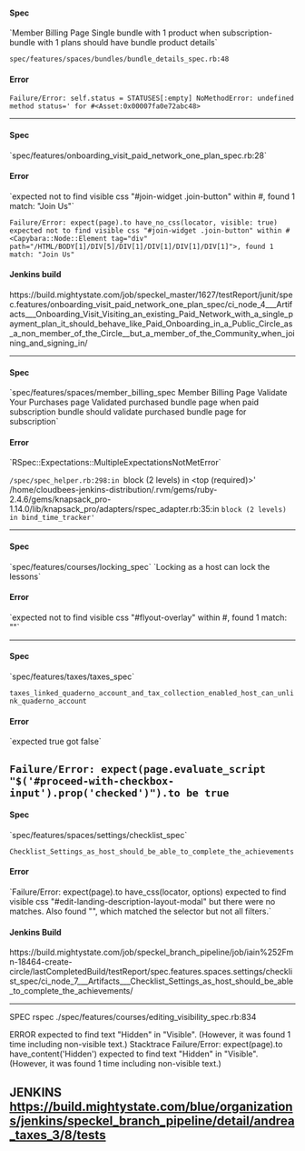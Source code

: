 <h4>Spec</h4>
`Member Billing Page Single bundle with 1 product when subscription-bundle with 1 plans should
have bundle product details`

`spec/features/spaces/bundles/bundle_details_spec.rb:48`

<h4>Error</h4>

`Failure/Error: self.status = STATUSES[:empty]
NoMethodError:
       undefined method status=' for #<Asset:0x00007fa0e72abc48>`

------------------------------------------------------------------------------------------------

<h4>Spec</h4>
`spec/features/onboarding_visit_paid_network_one_plan_spec.rb:28`

<h4>Error</h4>
`expected not to find visible css "#join-widget .join-button" within
#<Capybara::Node::Element tag="div" path="/HTML/BODY[1]/DIV[5]/DIV[1]/DIV[1]/DIV[1]/DIV[1]">,
found 1 match: "Join Us"`

`Failure/Error: expect(page).to have_no_css(locator, visible: true)
  expected not to find visible css "#join-widget .join-button" within
  #<Capybara::Node::Element tag="div" path="/HTML/BODY[1]/DIV[5]/DIV[1]/DIV[1]/DIV[1]/DIV[1]">,
  found 1 match: "Join Us"`

<h4>Jenkins build</h4>
https://build.mightystate.com/job/speckel_master/1627/testReport/junit/spec.features/onboarding_visit_paid_network_one_plan_spec/ci_node_4___Artifacts___Onboarding_Visit_Visiting_an_existing_Paid_Network_with_a_single_payment_plan_it_should_behave_like_Paid_Onboarding_in_a_Public_Circle_as_a_non_member_of_the_Circle__but_a_member_of_the_Community_when_joining_and_signing_in/

---------------------------------------------------------------------------------------------------------------------------------------------------------------------------------------------------------------------
<h4>Spec</h4>
`spec/features/spaces/member_billing_spec
Member Billing Page Validate Your Purchases page Validated purchased bundle page when paid subscription bundle should validate purchased bundle page for subscription`

<h4>Error</h4>
`RSpec::Expectations::MultipleExpectationsNotMetError`

`/spec/spec_helper.rb:298:in `block (2 levels) in <top (required)>'
/home/cloudbees-jenkins-distribution/.rvm/gems/ruby-2.4.6/gems/knapsack_pro-1.14.0/lib/knapsack_pro/adapters/rspec_adapter.rb:35:in `block (2 levels) in bind_time_tracker'`

------------------------------------------------------------------------------------------------------------------------------------------------------------------------------------------------------------------
<h4>Spec</h4>
 `spec/features/courses/locking_spec`
 `Locking as a host can lock the lessons`

<h4>Error</h4>
`expected not to find visible css "#flyout-overlay" within #<Capybara::Node::Element tag="body" path="/HTML/BODY[1]">, found 1 match: ""`

-------------------------------------------------------------------------------------------------------------------------------------------------------

<h4>Spec</h4>
`spec/features/taxes/taxes_spec`

`taxes_linked_quaderno_account_and_tax_collection_enabled_host_can_unlink_quaderno_account`

<h4>Error</h4>
`expected true      got false`

`Failure/Error: expect(page.evaluate_script "$('#proceed-with-checkbox-input').prop('checked')").to be true`
---------------------------------------------------------------------------------------------------------------------------------------------------------------
<h4>Spec</h4>
`spec/features/spaces/settings/checklist_spec`

`Checklist_Settings_as_host_should_be_able_to_complete_the_achievements`

<h4>Error</h4>
`Failure/Error: expect(page).to have_css(locator, options)
  expected to find visible css "#edit-landing-description-layout-modal" but there were no matches. Also found "", which matched the selector but not all filters.`

<h4>Jenkins Build</h4>
https://build.mightystate.com/job/speckel_branch_pipeline/job/iain%252Fmn-18464-create-circle/lastCompletedBuild/testReport/spec.features.spaces.settings/checklist_spec/ci_node_7___Artifacts___Checklist_Settings_as_host_should_be_able_to_complete_the_achievements/

-------------------------------------------------------------------------------------------------------------------------------------------------------------------------------------------
SPEC
rspec ./spec/features/courses/editing_visibility_spec.rb:834

ERROR
expected to find text "Hidden" in "Visible". (However, it was found 1 time including non-visible text.)
Stacktrace
Failure/Error: expect(page).to have_content('Hidden')
  expected to find text "Hidden" in "Visible". (However, it was found 1 time including non-visible text.)

JENKINS
https://build.mightystate.com/blue/organizations/jenkins/speckel_branch_pipeline/detail/andrea_taxes_3/8/tests
---------------------------------------------------------------------------------------------------------------------------------------------------------------------------------------------------
